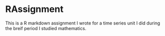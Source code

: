 # RAssignment
This is a R markdown assignment I wrote for a time series unit I did during the breif period I studied mathematics.

